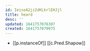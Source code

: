```yaml
---
id: IeisoA2jz2dKLkrlEHJjl
title: heard
desc: ''
updated: 1641757076307
created: 1641757070975
---
```



- [[p.instanceOf]] [[c.Pred.Shapow]]
